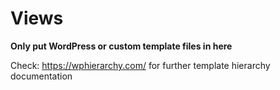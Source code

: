 # Views

**Only put WordPress or custom template files in here**

Check: https://wphierarchy.com/ for further template hierarchy documentation

